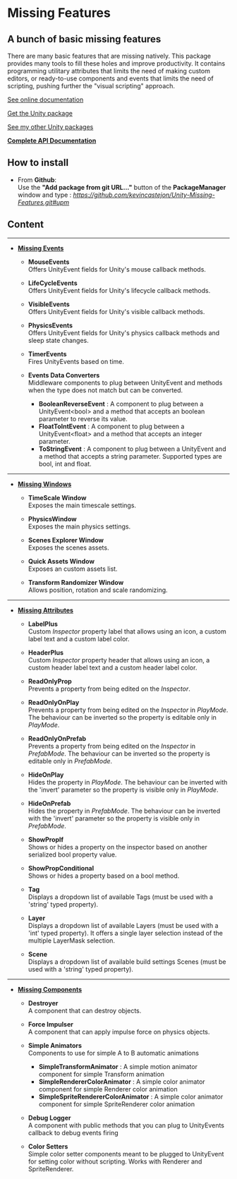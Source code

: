 # Missing Features

## A bunch of basic missing features

There are many basic features that are missing natively. This package provides many tools to fill these holes and improve productivity.
It contains programming utilitary attributes that limits the need of making custom editors, or ready-to-use components and events that limits the need of scripting, pushing further the "visual scripting" approach.

[See online documentation](https://github.com/kevincastejon/Unity-Missing-Features/tree/main/Packages/com.kevincastejon.missingfeatures)

[Get the Unity package](https://github.com/kevincastejon/Unity-Missing-Features/releases/latest)

[See my other Unity packages](https://assetstore.unity.com/publishers/46935)

**[Complete API Documentation](https://kevincastejon.fr/Documentations/Unity-Missing-Features/)**

## How to install

- From **Github**:												
Use the **"Add package from git URL..."** button of the **PackageManager** window and type : *https://github.com/kevincastejon/Unity-Missing-Features.git#upm*

## Content

---

- <u>**Missing Events**</u><BR/>

	- **MouseEvents**<BR/>
Offers UnityEvent fields for Unity's mouse callback methods.

	- **LifeCycleEvents**<BR/>
Offers UnityEvent fields for Unity's lifecycle callback methods.

	- **VisibleEvents**<BR/>
Offers UnityEvent fields for Unity's visible callback methods.

	- **PhysicsEvents**<BR/>
Offers UnityEvent fields for Unity's physics callback methods and sleep state changes.

	- **TimerEvents**<BR/>
Fires UnityEvents based on time.

	- **Events Data Converters**<BR/>
Middleware components to plug between UnityEvent and methods when the type does not match but can be converted.
		- **BooleanReverseEvent** : A component to plug between a UnityEvent\<bool\> and a method that accepts an boolean parameter to reverse its value.
		- **FloatToIntEvent** : A component to plug between a UnityEvent\<float\> and a method that accepts an integer parameter.
		- **ToStringEvent** : A component to plug between a UnityEvent and a method that accepts a string parameter. Supported types are bool, int and float.

---

- <u>**Missing Windows**</u><BR/>

	- **TimeScale Window**<BR/>
Exposes the main timescale settings.

	- **PhysicsWindow**<BR/>
Exposes the main physics settings.

	- **Scenes Explorer Window**<BR/>
Exposes the scenes assets.

	- **Quick Assets Window**<BR/>
Exposes an custom assets list.

	- **Transform Randomizer Window**<BR/>
Allows position, rotation and scale randomizing.

---

- <u>**Missing Attributes**</u><BR/>

	- **LabelPlus**<BR/>
Custom *Inspector* property label that allows using an icon, a custom label text and a custom label color.

	- **HeaderPlus**<BR/>
Custom *Inspector* property header that allows using an icon, a custom header label text and a custom header label color.

	- **ReadOnlyProp**<BR/>
Prevents a property from being edited on the *Inspector*.

	- **ReadOnlyOnPlay**<BR/>
Prevents a property from being edited on the *Inspector* in *PlayMode*. The behaviour can be inverted so the property is editable only in *PlayMode*.

	- **ReadOnlyOnPrefab**<BR/>
Prevents a property from being edited on the *Inspector* in *PrefabMode*. The behaviour can be inverted so the property is editable only in *PrefabMode*.

	- **HideOnPlay**<BR/>
Hides the property in *PlayMode*. The behaviour can be inverted with the 'invert' parameter so the property is visible only in *PlayMode*.

	- **HideOnPrefab**<BR/>
Hides the property in *PrefabMode*. The behaviour can be inverted with the 'invert' parameter so the property is visible only in *PrefabMode*.

	- **ShowPropIf**<BR/>
Shows or hides a property on the inspector based on another serialized bool property value.

	- **ShowPropConditional**<BR/>
Shows or hides a property based on a bool method.

	- **Tag**<BR/>
Displays a dropdown list of available Tags (must be used with a 'string' typed property).

	- **Layer**<BR/>
Displays a dropdown list of available Layers (must be used with a 'int' typed property).
It offers a single layer selection instead of the multiple LayerMask selection.

	- **Scene**<BR/>
Displays a dropdown list of available build settings Scenes (must be used with a 'string' typed property).

---

- <u>**Missing Components**</u><BR/>

	- **Destroyer**<BR/>
A component that can destroy objects.

	- **Force Impulser**<BR/>
A component that can apply impulse force on physics objects.

	- **Simple Animators**<BR/>
Components to use for simple A to B automatic animations
		- **SimpleTransformAnimator** : A simple motion animator component for simple Transform animation
		- **SimpleRendererColorAnimator** : A simple color animator component for simple Renderer color animation
		- **SimpleSpriteRendererColorAnimator** : A simple color animator component for simple SpriteRenderer color animation
	
	- **Debug Logger**<BR/>
A component with public methods that you can plug to UnityEvents callback to debug events firing

	- **Color Setters**<BR/>
Simple color setter components meant to be plugged to UnityEvent for setting color without scripting. Works with Renderer and SpriteRenderer.

